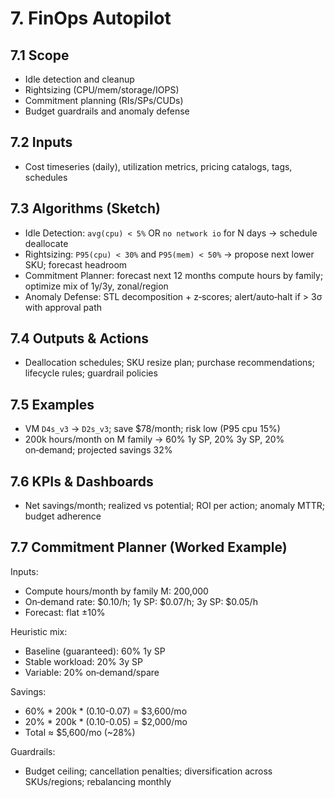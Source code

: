 # 7. FinOps Autopilot

## 7.1 Scope
- Idle detection and cleanup
- Rightsizing (CPU/mem/storage/IOPS)
- Commitment planning (RIs/SPs/CUDs)
- Budget guardrails and anomaly defense

## 7.2 Inputs
- Cost timeseries (daily), utilization metrics, pricing catalogs, tags, schedules

## 7.3 Algorithms (Sketch)
- Idle Detection: `avg(cpu) < 5%` OR `no network io` for N days → schedule deallocate
- Rightsizing: `P95(cpu) < 30%` and `P95(mem) < 50%` → propose next lower SKU; forecast headroom
- Commitment Planner: forecast next 12 months compute hours by family; optimize mix of 1y/3y, zonal/region
- Anomaly Defense: STL decomposition + z‑scores; alert/auto‑halt if > 3σ with approval path

## 7.4 Outputs & Actions
- Deallocation schedules; SKU resize plan; purchase recommendations; lifecycle rules; guardrail policies

## 7.5 Examples
- VM `D4s_v3` → `D2s_v3`; save $78/month; risk low (P95 cpu 15%)
- 200k hours/month on M family → 60% 1y SP, 20% 3y SP, 20% on‑demand; projected savings 32%

## 7.6 KPIs & Dashboards
- Net savings/month; realized vs potential; ROI per action; anomaly MTTR; budget adherence

## 7.7 Commitment Planner (Worked Example)
Inputs:
- Compute hours/month by family M: 200,000
- On‑demand rate: $0.10/h; 1y SP: $0.07/h; 3y SP: $0.05/h
- Forecast: flat ±10%

Heuristic mix:
- Baseline (guaranteed): 60% 1y SP
- Stable workload: 20% 3y SP
- Variable: 20% on‑demand/spare

Savings:
- 60% * 200k * (0.10-0.07) = $3,600/mo
- 20% * 200k * (0.10-0.05) = $2,000/mo
- Total ≈ $5,600/mo (~28%)

Guardrails:
- Budget ceiling; cancellation penalties; diversification across SKUs/regions; rebalancing monthly
